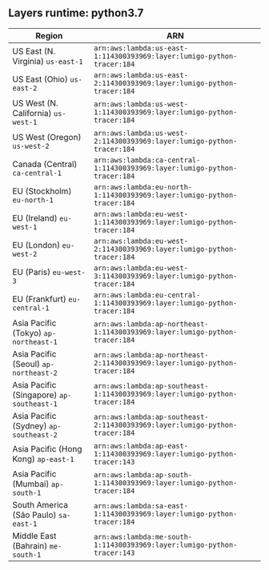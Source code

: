 Layers runtime: python3.7
----
| Region | ARN |
| --- | --- |
|US East (N. Virginia)  `us-east-1`|`arn:aws:lambda:us-east-1:114300393969:layer:lumigo-python-tracer:184`|
|US East (Ohio)  `us-east-2`|`arn:aws:lambda:us-east-2:114300393969:layer:lumigo-python-tracer:184`|
|US West (N. California)  `us-west-1`|`arn:aws:lambda:us-west-1:114300393969:layer:lumigo-python-tracer:184`|
|US West (Oregon)  `us-west-2`|`arn:aws:lambda:us-west-2:114300393969:layer:lumigo-python-tracer:184`|
|Canada (Central)  `ca-central-1`|`arn:aws:lambda:ca-central-1:114300393969:layer:lumigo-python-tracer:184`|
|EU (Stockholm)  `eu-north-1`|`arn:aws:lambda:eu-north-1:114300393969:layer:lumigo-python-tracer:184`|
|EU (Ireland)  `eu-west-1`|`arn:aws:lambda:eu-west-1:114300393969:layer:lumigo-python-tracer:184`|
|EU (London)  `eu-west-2`|`arn:aws:lambda:eu-west-2:114300393969:layer:lumigo-python-tracer:184`|
|EU (Paris)  `eu-west-3`|`arn:aws:lambda:eu-west-3:114300393969:layer:lumigo-python-tracer:184`|
|EU (Frankfurt)  `eu-central-1`|`arn:aws:lambda:eu-central-1:114300393969:layer:lumigo-python-tracer:184`|
|Asia Pacific (Tokyo)  `ap-northeast-1`|`arn:aws:lambda:ap-northeast-1:114300393969:layer:lumigo-python-tracer:184`|
|Asia Pacific (Seoul)  `ap-northeast-2`|`arn:aws:lambda:ap-northeast-2:114300393969:layer:lumigo-python-tracer:184`|
|Asia Pacific (Singapore)  `ap-southeast-1`|`arn:aws:lambda:ap-southeast-1:114300393969:layer:lumigo-python-tracer:184`|
|Asia Pacific (Sydney)  `ap-southeast-2`|`arn:aws:lambda:ap-southeast-2:114300393969:layer:lumigo-python-tracer:184`|
|Asia Pacific (Hong Kong)  `ap-east-1`|`arn:aws:lambda:ap-east-1:114300393969:layer:lumigo-python-tracer:143`|
|Asia Pacific (Mumbai)  `ap-south-1`|`arn:aws:lambda:ap-south-1:114300393969:layer:lumigo-python-tracer:184`|
|South America (São Paulo)  `sa-east-1`|`arn:aws:lambda:sa-east-1:114300393969:layer:lumigo-python-tracer:184`|
|Middle East (Bahrain)  `me-south-1`|`arn:aws:lambda:me-south-1:114300393969:layer:lumigo-python-tracer:143`|
